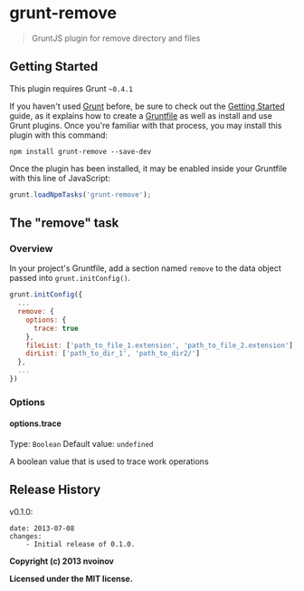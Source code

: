 # grunt-remove

> GruntJS plugin for remove directory and files

## Getting Started
This plugin requires Grunt `~0.4.1`

If you haven't used [Grunt](http://gruntjs.com/) before, be sure to check out the [Getting Started](http://gruntjs.com/getting-started) guide, as it explains how to create a [Gruntfile](http://gruntjs.com/sample-gruntfile) as well as install and use Grunt plugins. Once you're familiar with that process, you may install this plugin with this command:

```shell
npm install grunt-remove --save-dev
```

Once the plugin has been installed, it may be enabled inside your Gruntfile with this line of JavaScript:

```js
grunt.loadNpmTasks('grunt-remove');
```

## The "remove" task

### Overview
In your project's Gruntfile, add a section named `remove` to the data object passed into `grunt.initConfig()`.

```js
grunt.initConfig({
  ...
  remove: {
    options: {
      trace: true
    },
    fileList: ['path_to_file_1.extension', 'path_to_file_2.extension'],
    dirList: ['path_to_dir_1', 'path_to_dir2/']
  },
  ...
})
```

### Options

#### options.trace
Type: `Boolean`
Default value: `undefined`

A boolean value that is used to trace work operations

## Release History
v0.1.0:

	date: 2013-07-08
    changes:
    	- Initial release of 0.1.0.


**Copyright (c) 2013 nvoinov**

**Licensed under the MIT license.**
